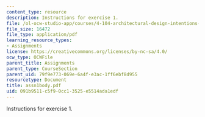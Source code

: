 ```yaml
---
content_type: resource
description: Instructions for exercise 1.
file: /ol-ocw-studio-app/courses/4-104-architectural-design-intentions-spring-2004/091b9511c5f90cc13525e5514ada1edf_assn1body.pdf
file_size: 16472
file_type: application/pdf
learning_resource_types:
- Assignments
license: https://creativecommons.org/licenses/by-nc-sa/4.0/
ocw_type: OCWFile
parent_title: Assignments
parent_type: CourseSection
parent_uid: 79f9e773-069e-6a4f-e3ac-1ff6ebf8d955
resourcetype: Document
title: assn1body.pdf
uid: 091b9511-c5f9-0cc1-3525-e5514ada1edf
---
```

Instructions for exercise 1.